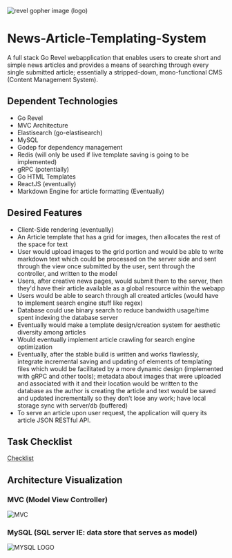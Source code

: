 ![revel gopher image (logo)](https://revel.github.io/img/RevelWhiteLines.png)
# News-Article-Templating-System 

A full stack Go Revel webapplication that enables users to create short and simple news articles and provides a means of searching through every single submitted article; essentially a stripped-down, mono-functional CMS (Content Management System).

## Dependent Technologies

- Go Revel 
- MVC Architecture
- Elastisearch (go-elastisearch)
- MySQL
- Godep for dependency management
- Redis (will only be used if live template saving is going to be implemented)
- gRPC (potentially)
- Go HTML Templates 
- ReactJS (eventually)
- Markdown Engine for article formatting (Eventually)

## Desired Features

- Client-Side rendering (eventually)
- An Article template that has a grid for images, then allocates the rest of the space for text
- User would upload images to the grid portion and would be able to write markdown text which could be processed on the server side and sent through the view once submitted by the user, sent through the controller, and written to the model
- Users, after creative news pages, would submit them to the server, then they'd have their article available as a global resource within the webapp
- Users would be able to search through all created articles (would have to implement search engine stuff like regex)
- Database could use binary search to reduce bandwidth usage/time spent indexing the database server 
- Eventually would make a template design/creation system for aesthetic diversity among articles
- Would eventually implement article crawling for search engine optimization
- Eventually, after the stable build is written and works flawlessly, integrate incremental saving and updating of elements of templating files which would be facilitated by a more dynamic design (implemented with gRPC and other tools); metadata about images that were uploaded and associated with it and their location would be written to the database as the author is creating the article and text would be saved and updated incrementally so they don’t lose any work; have local storage sync with server/db (buffered)
- To serve an article upon user request, the application will query its article JSON RESTful API.


## Task Checklist

[Checklist](checklist.md)

## Architecture Visualization

### MVC (Model View Controller)

![MVC](https://upload.wikimedia.org/wikipedia/commons/thumb/a/a0/MVC-Process.svg/500px-MVC-Process.svg.png)

### MySQL (SQL server IE: data store that serves as model)

![MYSQL LOGO](https://upload.wikimedia.org/wikipedia/en/thumb/6/62/MySQL.svg/1200px-MySQL.svg.png)
